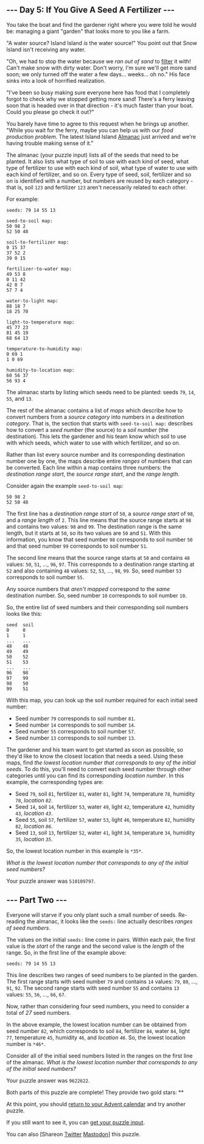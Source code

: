 \--- Day 5: If You Give A Seed A Fertilizer ---
----------

You take the boat and find the gardener right where you were told he would be: managing a giant "garden" that looks more to you like a farm.

"A water source? Island Island *is* the water source!" You point out that Snow Island isn't receiving any water.

"Oh, we had to stop the water because we *ran out of sand* to [filter](https://en.wikipedia.org/wiki/Sand_filter) it with! Can't make snow with dirty water. Don't worry, I'm sure we'll get more sand soon; we only turned off the water a few days... weeks... oh no." His face sinks into a look of horrified realization.

"I've been so busy making sure everyone here has food that I completely forgot to check why we stopped getting more sand! There's a ferry leaving soon that is headed over in that direction - it's much faster than your boat. Could you please go check it out?"

You barely have time to agree to this request when he brings up another. "While you wait for the ferry, maybe you can help us with our *food production problem*. The latest Island Island [Almanac](https://en.wikipedia.org/wiki/Almanac) just arrived and we're having trouble making sense of it."

The almanac (your puzzle input) lists all of the seeds that need to be planted. It also lists what type of soil to use with each kind of seed, what type of fertilizer to use with each kind of soil, what type of water to use with each kind of fertilizer, and so on. Every type of seed, soil, fertilizer and so on is identified with a number, but numbers are reused by each category - that is, soil `123` and fertilizer `123` aren't necessarily related to each other.

For example:

```
seeds: 79 14 55 13

seed-to-soil map:
50 98 2
52 50 48

soil-to-fertilizer map:
0 15 37
37 52 2
39 0 15

fertilizer-to-water map:
49 53 8
0 11 42
42 0 7
57 7 4

water-to-light map:
88 18 7
18 25 70

light-to-temperature map:
45 77 23
81 45 19
68 64 13

temperature-to-humidity map:
0 69 1
1 0 69

humidity-to-location map:
60 56 37
56 93 4

```

The almanac starts by listing which seeds need to be planted: seeds `79`, `14`, `55`, and `13`.

The rest of the almanac contains a list of *maps* which describe how to convert numbers from a *source category* into numbers in a *destination category*. That is, the section that starts with `seed-to-soil map:` describes how to convert a *seed number* (the source) to a *soil number* (the destination). This lets the gardener and his team know which soil to use with which seeds, which water to use with which fertilizer, and so on.

Rather than list every source number and its corresponding destination number one by one, the maps describe entire *ranges* of numbers that can be converted. Each line within a map contains three numbers: the *destination range start*, the *source range start*, and the *range length*.

Consider again the example `seed-to-soil map`:

```
50 98 2
52 50 48

```

The first line has a *destination range start* of `50`, a *source range start* of `98`, and a *range length* of `2`. This line means that the source range starts at `98` and contains two values: `98` and `99`. The destination range is the same length, but it starts at `50`, so its two values are `50` and `51`. With this information, you know that seed number `98` corresponds to soil number `50` and that seed number `99` corresponds to soil number `51`.

The second line means that the source range starts at `50` and contains `48` values: `50`, `51`, ..., `96`, `97`. This corresponds to a destination range starting at `52` and also containing `48` values: `52`, `53`, ..., `98`, `99`. So, seed number `53` corresponds to soil number `55`.

Any source numbers that *aren't mapped* correspond to the *same* destination number. So, seed number `10` corresponds to soil number `10`.

So, the entire list of seed numbers and their corresponding soil numbers looks like this:

```
seed  soil
0     0
1     1
...   ...
48    48
49    49
50    52
51    53
...   ...
96    98
97    99
98    50
99    51

```

With this map, you can look up the soil number required for each initial seed number:

* Seed number `79` corresponds to soil number `81`.
* Seed number `14` corresponds to soil number `14`.
* Seed number `55` corresponds to soil number `57`.
* Seed number `13` corresponds to soil number `13`.

The gardener and his team want to get started as soon as possible, so they'd like to know the closest location that needs a seed. Using these maps, find *the lowest location number that corresponds to any of the initial seeds*. To do this, you'll need to convert each seed number through other categories until you can find its corresponding *location number*. In this example, the corresponding types are:

* Seed `79`, soil `81`, fertilizer `81`, water `81`, light `74`, temperature `78`, humidity `78`, *location `82`*.
* Seed `14`, soil `14`, fertilizer `53`, water `49`, light `42`, temperature `42`, humidity `43`, *location `43`*.
* Seed `55`, soil `57`, fertilizer `57`, water `53`, light `46`, temperature `82`, humidity `82`, *location `86`*.
* Seed `13`, soil `13`, fertilizer `52`, water `41`, light `34`, temperature `34`, humidity `35`, *location `35`*.

So, the lowest location number in this example is `*35*`.

*What is the lowest location number that corresponds to any of the initial seed numbers?*

Your puzzle answer was `510109797`.

\--- Part Two ---
----------

Everyone will starve if you only plant such a small number of seeds. Re-reading the almanac, it looks like the `seeds:` line actually describes *ranges of seed numbers*.

The values on the initial `seeds:` line come in pairs. Within each pair, the first value is the *start* of the range and the second value is the *length* of the range. So, in the first line of the example above:

```
seeds: 79 14 55 13
```

This line describes two ranges of seed numbers to be planted in the garden. The first range starts with seed number `79` and contains `14` values: `79`, `80`, ..., `91`, `92`. The second range starts with seed number `55` and contains `13` values: `55`, `56`, ..., `66`, `67`.

Now, rather than considering four seed numbers, you need to consider a total of *27* seed numbers.

In the above example, the lowest location number can be obtained from seed number `82`, which corresponds to soil `84`, fertilizer `84`, water `84`, light `77`, temperature `45`, humidity `46`, and *location `46`*. So, the lowest location number is `*46*`.

Consider all of the initial seed numbers listed in the ranges on the first line of the almanac. *What is the lowest location number that corresponds to any of the initial seed numbers?*

Your puzzle answer was `9622622`.

Both parts of this puzzle are complete! They provide two gold stars: \*\*

At this point, you should [return to your Advent calendar](/2023) and try another puzzle.

If you still want to see it, you can [get your puzzle input](5/input).

You can also [Shareon [Twitter](https://twitter.com/intent/tweet?text=I%27ve+completed+%22If+You+Give+A+Seed+A+Fertilizer%22+%2D+Day+5+%2D+Advent+of+Code+2023&url=https%3A%2F%2Fadventofcode%2Ecom%2F2023%2Fday%2F5&related=ericwastl&hashtags=AdventOfCode) [Mastodon](javascript:void(0);)] this puzzle.